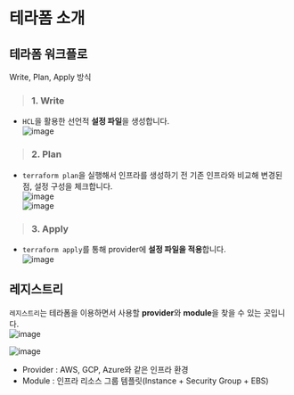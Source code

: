 # 테라폼 소개

## 테라폼 워크플로

Write, Plan, Apply 방식

> <h3>1. Write</h3>   

- `HCL`을 활용한 선언적 **설정 파일**을 생성합니다.   
![image](https://user-images.githubusercontent.com/43658658/155824888-cb7d222d-b012-4198-95b0-e2eb1b74d394.png)   


> <h3>2. Plan</h3>   

- `terraform plan`을 실행해서 인프라를 생성하기 전 기존 인프라와 비교해 변경된 점, 설정 구성을 체크합니다.   
![image](https://user-images.githubusercontent.com/43658658/155824952-de00dfff-0e39-4708-822e-42d7e66047a7.png)   
![image](https://user-images.githubusercontent.com/43658658/155824990-98c02aa8-b75f-4506-840e-2794a67d94d2.png)

> <h3>3. Apply</h3>   

- `terraform apply`를 통해 provider에 **설정 파일을 적용**합니다.   
![image](https://user-images.githubusercontent.com/43658658/155825003-06e75ce4-b911-4b60-8ec9-4df649962454.png)   

## 레지스트리

`레지스트리`는 테라폼을 이용하면서 사용할 **provider**와 **module**을 찾을 수 있는 곳입니다.   
![image](https://user-images.githubusercontent.com/43658658/155825040-f466c141-175f-4338-bd47-9dbe12d59414.png)

![image](https://user-images.githubusercontent.com/43658658/155825045-2eb8edff-efcc-48cc-a420-ebdf49fd1e1c.png)   
- Provider : AWS, GCP, Azure와 같은 인프라 환경
- Module : 인프라 리소스 그룹 템플릿(Instance + Security Group + EBS)


